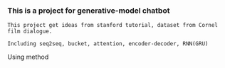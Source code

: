 ### This is a project for generative-model chatbot
    
    This project get ideas from stanford tutorial, dataset from Cornel film dialogue.
    
    Including seq2seq, bucket, attention, encoder-decoder, RNN(GRU)
    
Using method

 
